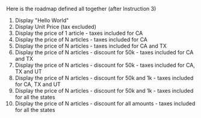 Here is the roadmap defined all together (after Instruction 3)

1. Display "Hello World" 
2. Display Unit Price (tax excluded)
3. Display the price of 1 article - taxes included for CA
4. Display the price of N articles - taxes included for CA
5. Display the price of N articles - taxes included for CA and TX 
6. Display the price of N articles - discount for 50k - taxes included for CA and TX
7. Display the price of N articles - discount for 50k - taxes included for CA, TX and UT
8. Display the price of N articles - discount for 50k and 1k - taxes included for CA, TX and UT
9. Display the price of N articles - discount for 50k and 1k - taxes included for all the states
10. Display the price of N articles - discount for all amounts - taxes included for all the states
